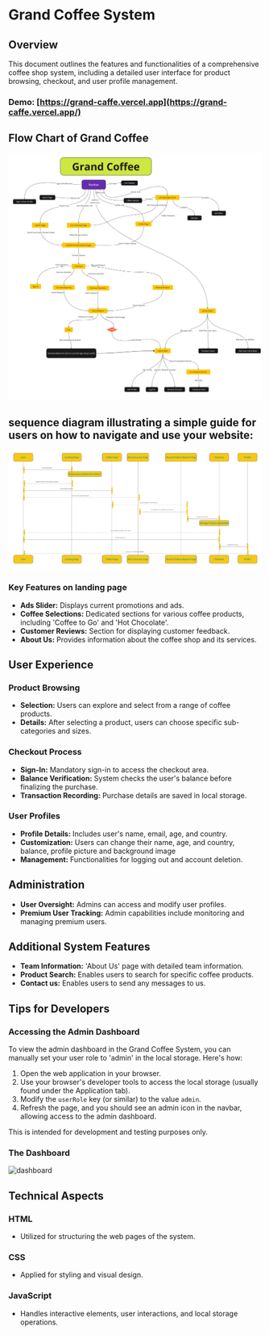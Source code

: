 # Grand Coffee System

## Overview
This document outlines the features and functionalities of a comprehensive coffee shop system, including a detailed user interface for product browsing, checkout, and user profile management.

### Demo: [https://grand-caffe.vercel.app](https://grand-caffe.vercel.app/)


## Flow Chart of Grand Coffee
![Flowchart of Grand Coffee System](assets/docs/flow-chart.jpg)

## sequence diagram illustrating a simple guide for users on how to navigate and use your website:
![use case](assets/docs/use-case.jpg)




### Key Features on landing page 
- **Ads Slider:** Displays current promotions and ads.
- **Coffee Selections:** Dedicated sections for various coffee products, including 'Coffee to Go' and 'Hot Chocolate'.
- **Customer Reviews:** Section for displaying customer feedback.
- **About Us:** Provides information about the coffee shop and its services.

## User Experience

### Product Browsing
- **Selection:** Users can explore and select from a range of coffee products.
- **Details:** After selecting a product, users can choose specific sub-categories and sizes.

### Checkout Process
- **Sign-In:** Mandatory sign-in to access the checkout area.
- **Balance Verification:** System checks the user's balance before finalizing the purchase.
- **Transaction Recording:** Purchase details are saved in local storage.

### User Profiles
- **Profile Details:** Includes user's name, email, age, and country.
- **Customization:** Users can change their name, age, and country, balance, profile picture and background image 
- **Management:** Functionalities for logging out and account deletion.

## Administration
- **User Oversight:** Admins can access and modify user profiles.
- **Premium User Tracking:** Admin capabilities include monitoring and managing premium users.

## Additional System Features
- **Team Information:** 'About Us' page with detailed team information.
- **Product Search:** Enables users to search for specific coffee products.
- **Contact us:** Enables users to send any messages to us.


## Tips for Developers

### Accessing the Admin Dashboard
To view the admin dashboard in the Grand Coffee System, you can manually set your user role to 'admin' in the local storage. Here's how:

1. Open the web application in your browser.
2. Use your browser's developer tools to access the local storage (usually found under the Application tab).
3. Modify the `userRole` key (or similar) to the value `admin`.
4. Refresh the page, and you should see an admin icon in the navbar, allowing access to the admin dashboard.

This is intended for development and testing purposes only.

### The Dashboard
![dashboard](assets/docs/admin-dashboard.jpg)


## Technical Aspects
### HTML
- Utilized for structuring the web pages of the system.

### CSS
- Applied for styling and visual design.

### JavaScript
- Handles interactive elements, user interactions, and local storage operations.


